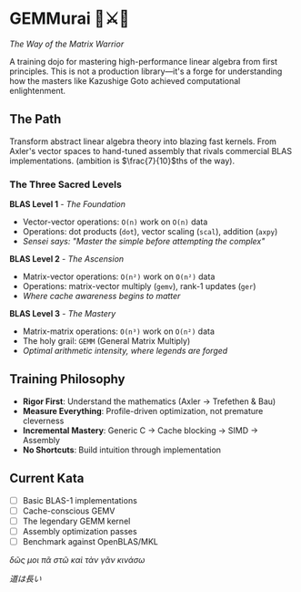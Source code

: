 # GEMMurai 🥋⚔️🙇

*The Way of the Matrix Warrior*

A training dojo for mastering high-performance linear algebra from first principles. This is not a production library—it's a forge for understanding how the masters like Kazushige Goto achieved computational enlightenment.

## The Path

Transform abstract linear algebra theory into blazing fast kernels. From Axler's vector spaces to hand-tuned assembly that rivals commercial BLAS implementations. (ambition is $\frac{7}{10}$ths of the way).

### The Three Sacred Levels

**BLAS Level 1** - *The Foundation* 
- Vector-vector operations: `O(n)` work on `O(n)` data
- Operations: dot products (`dot`), vector scaling (`scal`), addition (`axpy`)
- *Sensei says: "Master the simple before attempting the complex"*

**BLAS Level 2** - *The Ascension*
- Matrix-vector operations: `O(n²)` work on `O(n²)` data  
- Operations: matrix-vector multiply (`gemv`), rank-1 updates (`ger`)
- *Where cache awareness begins to matter*

**BLAS Level 3** - *The Mastery*
- Matrix-matrix operations: `O(n³)` work on `O(n²)` data
- The holy grail: `GEMM` (General Matrix Multiply)
- *Optimal arithmetic intensity, where legends are forged*

## Training Philosophy

- **Rigor First**: Understand the mathematics (Axler → Trefethen & Bau)
- **Measure Everything**: Profile-driven optimization, not premature cleverness
- **Incremental Mastery**: Generic C → Cache blocking → SIMD → Assembly
- **No Shortcuts**: Build intuition through implementation

## Current Kata

- [ ] Basic BLAS-1 implementations
- [ ] Cache-conscious GEMV
- [ ] The legendary GEMM kernel
- [ ] Assembly optimization passes
- [ ] Benchmark against OpenBLAS/MKL

*δῶς μοι πᾶ στῶ καὶ τὰν γᾶν κινάσω*

*道は長い*
